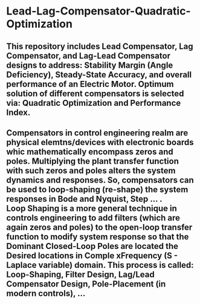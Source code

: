 # Lead-Lag-Compensator-Quadratic-Optimization
This repository includes Lead Compensator, Lag Compensator, and Lag-Lead Compensator designs to address: Stability Margin (Angle Deficiency), Steady-State Accuracy, and overall performance of an Electric Motor. 
Optimum solution of different compensators is selected via: Quadratic Optimization and Performance Index. 
---
Compensators in control engineering realm are physical elemtns/devices with electronic boards whic mathematically encompass zeros and poles. Multiplying the plant transfer function with such zeros and poles alters the system dynamics and responses. So, compensators can be used to 
loop-shaping (re-shape) the system responses in Bode and Nyquist, Step ... .  
Loop Shaping is a more general technique in controls engineering to add filters (which are again zeros and poles) to the open-loop transfer function to modify system response so that the Dominant Closed-Loop Poles are located the Desired locations in Comple xFrequency (S - Laplace variable) domain. This process is called: Loop-Shaping, Filter Design, Lag/Lead Compensator Design, Pole-Placement (in modern controls), ...
---
 
 

